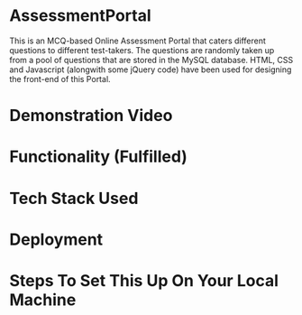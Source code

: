 # AssessmentPortal
This is an MCQ-based Online Assessment Portal that caters different questions to different test-takers. The questions are randomly taken up from a pool of questions that are stored in the MySQL database. HTML, CSS and Javascript (alongwith some jQuery code) have been used for designing the front-end of this Portal. 
# Demonstration Video

# Functionality (Fulfilled)

# Tech Stack Used

# Deployment 

# Steps To Set This Up On Your Local Machine
